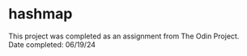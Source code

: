 # hashmap

This project was completed as an assignment from The Odin Project.  
Date completed: 06/19/24
